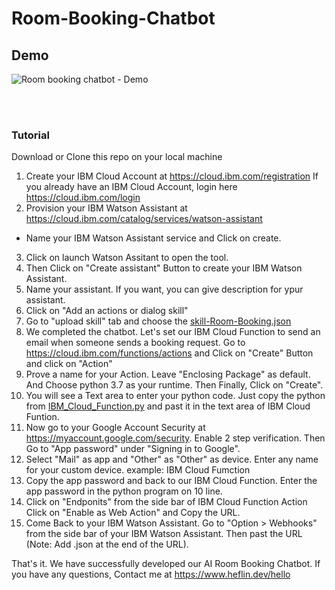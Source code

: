 # Room-Booking-Chatbot

## Demo

![Room booking chatbot - Demo](https://github.com/heflinstephenraj/Room-Booking-Chatbot/blob/main/demo.gif?raw=true)

<br><br>

### Tutorial

Download or Clone this repo on your local machine

1. Create your IBM Cloud Account at https://cloud.ibm.com/registration If you already have an IBM Cloud Account, login here https://cloud.ibm.com/login
2. Provision your IBM Watson Assistant at https://cloud.ibm.com/catalog/services/watson-assistant
  * Name your IBM Watson Assistant service and Click on create.
3. Click on launch Watson Assitant to open the tool.
4. Then Click on "Create assistant" Button to create your IBM Watson Assistant.
5. Name your assistant. If you want, you can give description for ypur assistant.
6. Click on "Add an actions or dialog skill"
7. Go to "upload skill" tab and choose the <a href="https://github.com/heflinstephenraj/Room-Booking-Chatbot/blob/main/skill-Room-Booking.json">skill-Room-Booking.json</a>
8. We completed the chatbot. Let's set our IBM Cloud Function to send an email when someone sends a booking request. Go to https://cloud.ibm.com/functions/actions and Click on "Create" Button and click on "Action"
9. Prove a name for your Action. Leave "Enclosing Package" as default. And Choose python 3.7 as your runtime. Then Finally, Click on "Create".
10. You will see a Text area to enter your python code. Just copy the python from <a href="https://github.com/heflinstephenraj/Room-Booking-Chatbot/blob/main/IBM_Cloud_Function.py">IBM_Cloud_Function.py</a> and past it in the text area of IBM Cloud Funtion.
11. Now go to your Google Account Security at https://myaccount.google.com/security. Enable 2 step verification. Then Go to "App password" under "Signing in to Google".
12. Select "Mail" as app and "Other" as "Other" as device. Enter any name for your custom device. example: IBM Cloud Fumction
13. Copy the app password and back to our IBM Cloud Function. Enter the app password in the python program on 10 line.
14. Click on "Endponits" from the side bar of IBM Cloud Function Action Click on "Enable as Web Action" and Copy the URL.
15. Come Back to your IBM Watson Assistant. Go to "Option > Webhooks" from the side bar of your IBM Watson Assistant. Then past the URL (Note: Add .json at the end of the URL).

That's it. We have successfully developed our AI Room Booking Chatbot.
If you have any questions, Contact me at https://www.heflin.dev/hello
